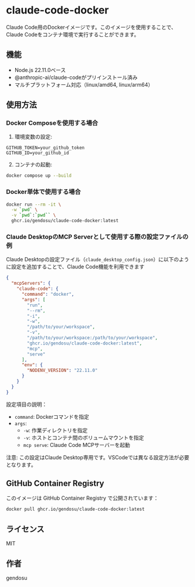 # claude-code-docker

Claude Code用のDockerイメージです。このイメージを使用することで、Claude Codeをコンテナ環境で実行することができます。

## 機能

- Node.js 22.11.0ベース
- @anthropic-ai/claude-codeがプリインストール済み
- マルチプラットフォーム対応（linux/amd64, linux/arm64）

## 使用方法

### Docker Composeを使用する場合

1. 環境変数の設定:
```env
GITHUB_TOKEN=your_github_token
GITHUB_ID=your_github_id
```

2. コンテナの起動:
```bash
docker compose up --build
```

### Docker単体で使用する場合

```bash
docker run --rm -it \
  -w `pwd` \
  -v `pwd`:`pwd`` \
  ghcr.io/gendosu/claude-code-docker:latest
```

### Claude DesktopのMCP Serverとして使用する際の設定ファイルの例

Claude Desktopの設定ファイル（`claude_desktop_config.json`）に以下のように設定を追加することで、Claude Code機能を利用できます

```json
{
  "mcpServers": {
    "claude-code": {
      "command": "docker",
      "args": [
        "run",
        "--rm",
        "-i",
        "-w",
        "/path/to/your/workspace",
        "-v",
        "/path/to/your/workspace:/path/to/your/workspace",
        "ghcr.io/gendosu/claude-code-docker:latest",
        "mcp",
        "serve"
      ],
      "env": {
        "NODENV_VERSION": "22.11.0"
      }
    }
  }
}
```

設定項目の説明：
- `command`: Dockerコマンドを指定
- `args`: 
  - `-w`: 作業ディレクトリを指定
  - `-v`: ホストとコンテナ間のボリュームマウントを指定
  - `mcp serve`: Claude Code MCPサーバーを起動

注意: この設定はClaude Desktop専用です。VSCodeでは異なる設定方法が必要となります。

## GitHub Container Registry

このイメージは GitHub Container Registry で公開されています：

```bash
docker pull ghcr.io/gendosu/claude-code-docker:latest
```

## ライセンス

MIT

## 作者

gendosu

